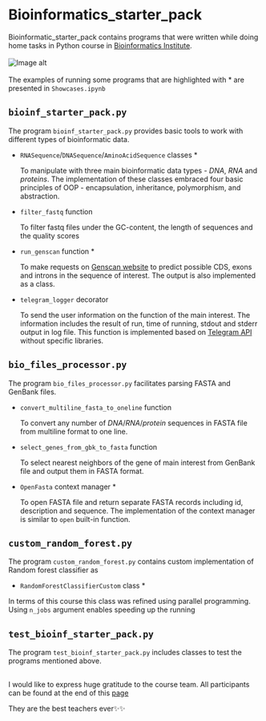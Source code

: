 # Bioinformatics_starter_pack
Bioinformatic_starter_pack contains programs that were written while doing home tasks in Python course in [Bioinformatics Institute](https://bioinf.me/en).
<br/><br/> 
![Image alt](https://github.com/EkaterinShitik/the-second-repository/raw/main/image_python_rep.png)
<br/><br/> 
The examples of running some programs that are highlighted with * are presented in `Showcases.ipynb`

## `bioinf_starter_pack.py`
The program `bioinf_starter_pack.py` provides basic tools to work with different types of bioinformatic data.
- `RNASequence`/`DNASequence`/`AminoAcidSequence` classes *
  
  To manipulate with three main bioinformatic data types - *DNA*, *RNA* and *proteins*. The implementation of these classes embraced four basic principles of OOP - encapsulation, inheritance, polymorphism, and abstraction.
- `filter_fastq` function

  To filter fastq files under the GC-content, the length of sequences and the quality scores
- `run_genscan` function *
  
  To make requests on [Genscan website](http://hollywood.mit.edu/GENSCAN.html) to predict possible CDS, exons and introns in the sequence of interest. The output is also implemented as a class.
  
- `telegram_logger` decorator
  
  To send the user information on the function of the main interest. The information includes the result of run, time of running, stdout and stderr output in log file. This function is implemented based on [Telegram API](https://core.telegram.org/) without specific libraries.
      
## `bio_files_processor.py`
The program `bio_files_processor.py` facilitates parsing FASTA and GenBank files.
- `convert_multiline_fasta_to_oneline` function
  
  To convert any number of *DNA*/*RNA*/*protein* sequences in FASTA file from multiline format to one line.
- `select_genes_from_gbk_to_fasta` function
  
  To select nearest neighbors of the gene of main interest from GenBank file and output them in FASTA format.
- `OpenFasta` context manager *

  To open FASTA file and return separate FASTA records including id, description and sequence. The implementation of the context manager is similar to `open` built-in function.
## `custom_random_forest.py`
The program `custom_random_forest.py` contains custom implementation of Random forest classifier as 
- `RandomForestClassifierCustom` class *

In terms of this course this class was refined using parallel programming. Using `n_jobs` argument enables speeding up the running 
## `test_bioinf_starter_pack.py`
The program `test_bioinf_starter_pack.py` includes classes to test the programs mentioned above.
##

I would like to express huge gratitude to the course team. All participants can be found at the end of this [page](https://bioinf.me/education/program) 

They are the best teachers ever✨✨
